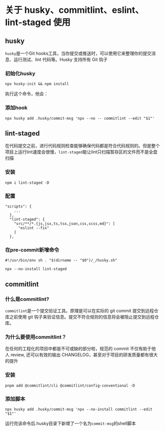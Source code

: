 # 关于 husky、commitlint、eslint、lint-staged 使用

## husky

`husky`是一个Git hooks工具，当你提交或推送时，可以使用它来整理你的提交消息、运行测试、lint 代码等。Husky 支持所有 Git 钩子


### 初始化husky
```
npx husky-init && npm install

```
执行这个命令，他会：

### 添加hook

```
npx husky add .husky/commit-msg 'npx --no -- commitlint --edit "$1"'
```


## lint-staged
在代码提交之前，进行代码规则检查能够确保代码都是符合代码规则的。但是整个项目上运行lint速度会很慢，`lint-staged`能让lint只扫描暂存区的文件而不是全盘扫描

### 安装
```
npm i lint-staged -D
```

### 配置

```
"scripts": {
    ...
  },
  "lint-staged": {
    "src/**/*.{js,jsx,ts,tsx,json,css,scss,md}": [
      "eslint --fix"
    ]
  },
```

### 在pre-commit新增命令

```
#!/usr/bin/env sh . "$(dirname -- "$0")/_/husky.sh"

npx --no-install lint-staged
```

## commitlint

### 什么是commitlint?
`commitlint`是一个提交验证工具。原理是可以在实际的 git commit 提交到远程仓库之前使用 git 钩子来验证信息。提交不符合规则的信息将会被阻止提交到远程仓库。

### 为什么要使用commitlint？
在任何的工程化的项目中都是不可或缺的部分啦，规范的 commit 不仅有助于他人 review, 还可以有效的输出 CHANGELOG，甚至对于项目的研发质量都有很大的提升

### 安装
```
pnpm add @commitlint/cli @commitlint/config-conventional -D
```

### 添加脚本
```
npx husky add .husky/commit-msg 'npx --no-install commitlint --edit "$1"'
```

运行完该命令后.husky目录下新增了一个名为`commit-msg`的shell脚本
